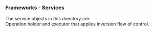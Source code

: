 ### Frameworks - Services

The service objects in this directory are:   
Operation holder and executor that applies inversion flow of control.
